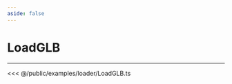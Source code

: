 ```yaml
---
aside: false
---
```


# LoadGLB
---
<Demo src="/examples/loader/LoadGLB.ts" :code="false" :height="700"></Demo>

<<< @/public/examples/loader/LoadGLB.ts